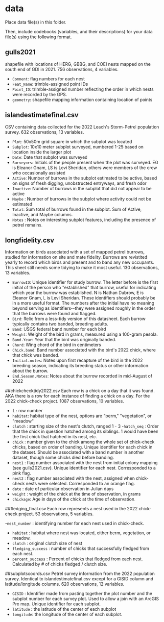 # data

Place data file(s) in this folder.

Then, include codebooks (variables, and their descriptions) for your data file(s)
using the following format.

## gulls2021
shapefile with locations of HERG, GBBG, and COEI nests mapped on the south end of GDI in 2021. 
756 observations, 4 variables.

- `Comment`: flag numbers for each nest
- `Feat_Name`: trimble-assigned point IDs
- `Point_ID`: trimble-assigned number reflecting the order in which nests were recorded by the GPS. 
- `geometry`: shapefile mapping information containing location of points

## islandestimatefinal.csv
CSV containing data collected for the 2022 Leach's Storm-Petrel population survey. 
632 observations, 13 variables. 

- `Plot`: 50x50m grid square in which the subplot was located
- `Subplot`: 10x10 meter subplot surveyed, numbered 1-25 based on location inside the larger plot
- `Date`: Date that subplot was surveyed
- `Surveyors`: Initials of the people present when the plot was surveyed. EG is Eleanor Gnam, LS is Levi Sheridan, others were members of the crew who occasionally assisted
- `Active`: Number of burrows in the subplot estimated to be active, based on signs of fresh digging, unobstructed entryways, and fresh odor
- `Inactive`: Number of burrows in the subplot that did not appear to be active
- `Maybe` : Number of burrows in the subplot where activity could not be estimated
- `Total`: Sum total of burrows found in the subplot. Sum of Active, Inactive, and Maybe columns. 
- `Notes` : Notes on interesting subplot features, including the presence of petrel remains.  

## longfidelity.csv
Information on birds associated with a set of mapped petrel burrows, studied for information on site and mate fidelity. Burrows are revistited yearly to record which birds and present and to band any new occupants. This sheet still needs some tidying to make it most useful.
130 observations, 13 variables. 

- `BurrowID`: Unique identifier for study burrow. The letter before is the first initial of the person who "established" that burrow, useful for indicating which year the burrow was established. N is Nathan Dubrow, E is Eleanor Gnam, L is Levi Sheridan. These identifiers should probably be in a more useful format. The numbers after the initial have no meaning beyond serving as identifiers--they were assigned roughly in the order that the burrows were found and flagged.
- `Bird`: Relic from a less-tidy version of this datasheet. Each burrow typically contains two banded, breeding adults. 
- `Band`: USGS federal band number for each bird
- `Weight`: Weight of the bird in grams, measured using a 100-gram pesola.
- `Band.Year`: Year that the bird was originally banded.
- `Chord`: Wing chord of the bird in centimeters
- `Chick.band`: Band number associated with the bird's 2022 chick, where that chick was banded. 
- `Initial.notes`: Notes upon first recapture of the bird in the 2022 breeding season, indicating its breeding status or other information about the burrow. 
- `End.Season.Notes`: Notes about the burrow recorded in mid-August of 2022

##chickchecktidy2022.csv
Each row is a chick on a day that it was found. AKA there is a row for each instance of finding a chick on a day. For the 2022 chick-check project.
1087 observations, 10 variables.

- `1` : row number
- `habitat`: habitat type of the nest, options are "berm," "vegetation", or "meadow"
- `clutch` : starting size of the nest's clutch, ranged 1 - 3
-`hatch_seq` : Order that the chick in question hatched among its siblings. 1 would have been the first chick that hatched in its nest, etc. 
- `chick` : number given to the chick among the whole set of chick-check chicks, based on order of banding. Unique identifier for each chick in the dataset. Should be associated with a band number in another dataset, though some chicks died before banding.
- `nest1` : flag number associated with the nest from initial colony mapping (see gulls2021.csv). Unique identifier for each nest. Corresponded to a pink flag.
- `nest2` : flag number associated with the nest, assigned when chick-check nests were selected. Corresponded to an orange flag. 
- `date` : date of particular observation in Julian days
- `weight` : weight of the chick at the time of observation, in grams
- `chickage`: Age in days of the chick at the time of observation. 

##fledging_final.csv
Each row represents a nest used in the 2022 chick-check project. 
53 observations, 5 variables. 

-`nest_number` : identifying number for each nest used in chick-check.
- `habitat` : habitat where nest was located, either berm, vegetation, or meadow.
- `clutch` : original clutch size of nest
- `fledging_success` : number of chicks that successfully fledged from each nest.
- `percent_success` : Percent of chicks that fledged from each nest. Calculated by # of chicks fledged  / clutch size. 

##subplotscoords.csv
Petrel survey information from the 2022 population survey. Identical to islandestimatefinal.csv except for a GISID column and latitude/longitude columns.
620 observations, 12 variables.

- `GISID` : Identifier made from pasting together the plot number and the subplot number for each survey plot. Used to allow a join with an ArcGIS Pro map. Unique identifier for each subplot.
- `latitude` : the latitude of the center of each subplot
- `longitude`: the longitude of the center of each subplot. 


